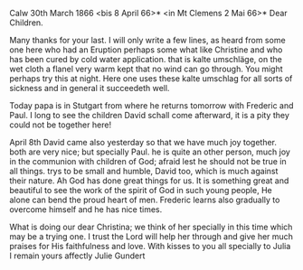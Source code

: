  Calw 30th March 1866
 <bis 8 April 66>*
 <in Mt Clemens 2 Mai 66>*
Dear Children.

Many thanks for your last. I will only write a few lines, as heard from some one here who had an Eruption perhaps some what like Christine and who has been cured by cold water application. that is kalte umschläge, on the wet cloth a flanel very warm kept that no wind can go through. You might perhaps try this at night. Here one uses these kalte umschlag for all sorts of sickness and in general it succeedeth well.

Today papa is in Stutgart from where he returns tomorrow with Frederic and Paul. I long to see the children David schall come afterward, it is a pity they could not be together here!

April 8th David came also yesterday so that we have much joy together. both are very nice; but specially Paul. he is quite an other person, much joy in the communion with children of God; afraid lest he should not be true in all things. trys to be small and humble, David too, which is much against their nature. Ah God has done great things for us. It is something great and beautiful to see the work of the spirit of God in such young people, He alone can bend the proud heart of men. Frederic learns also gradually to overcome himself and he has nice times.

What is doing our dear Christina; we think of her specially in this time which may be a trying one. I trust the Lord will help her through and give her much praises for His faithfulness and love. With kisses to you all specially to Julia I remain
 yours affectly
 Julie Gundert
